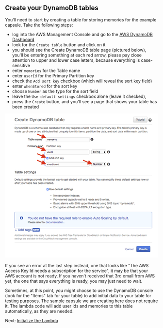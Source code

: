 ## Create your DynamoDB tables

You'll need to start by creating a table for storing memories for the example capsule. Take the following steps:
- log into the AWS Management Console and go to the [AWS DynamoDB Dashboard](https://console.aws.amazon.com/dynamodb)
- look for the `Create table` button and click on it
- you should see the Create DynamoDB table page (pictured below), you'll be entering something at each red arrow, please pay close attention to upper and lower case letters, because everything is case-sensitive
- enter `memories` for the Table name
- enter `userId` for the Primary Partition key
- check the `Add sort key` checkbox (which will reveal the sort key field)
- enter `whenStored` for the sort key
- choose `Number` as the type for the sort field
- leave the `Use default settings` checkbox alone (leave it checked),
- press the `Create` button, and you'll see a page that shows your table has been created

![DynamoDB Create Table Settings](dynamodb-create-table.png)

If you see an error at the last step instead, one that looks like "The AWS Access Key Id needs a subscription
for the service", it may be that your AWS account is not ready. If you haven't received that 3rd email from AWS
yet, the one that says everything is ready, you may just need to wait.

Sometimes, at this point, you might choose to use the DynamoDB console (look for the "Items" tab for your table)
to add initial data to your table for testing purposes. The sample capsule we are creating here does not require it.
The lambda code will add user ids and memories to this table automatically, as they are needed.

Next: [Initialize the Lambda](04-lambda-setup.md)
